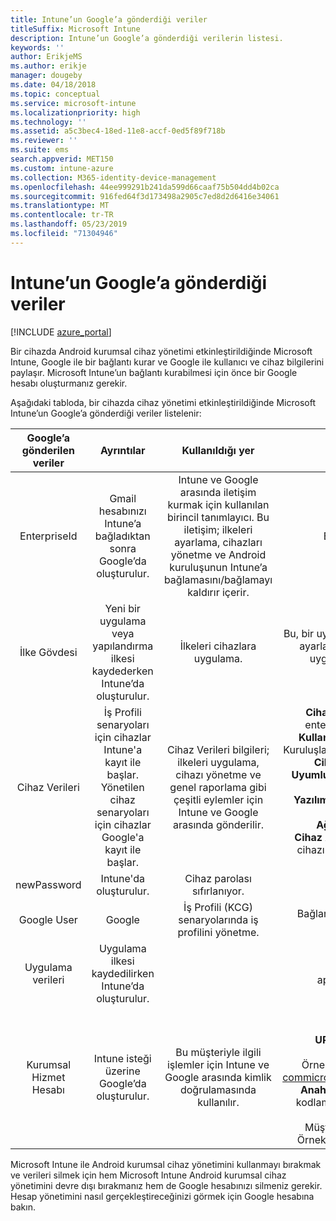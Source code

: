 ```yaml
---
title: Intune’un Google’a gönderdiği veriler
titleSuffix: Microsoft Intune
description: Intune’un Google’a gönderdiği verilerin listesi.
keywords: ''
author: ErikjeMS
ms.author: erikje
manager: dougeby
ms.date: 04/18/2018
ms.topic: conceptual
ms.service: microsoft-intune
ms.localizationpriority: high
ms.technology: ''
ms.assetid: a5c3bec4-18ed-11e8-accf-0ed5f89f718b
ms.reviewer: ''
ms.suite: ems
search.appverid: MET150
ms.custom: intune-azure
ms.collection: M365-identity-device-management
ms.openlocfilehash: 44ee999291b241da599d66caaf75b504dd4b02ca
ms.sourcegitcommit: 916fed64f3d173498a2905c7ed8d2d6416e34061
ms.translationtype: MT
ms.contentlocale: tr-TR
ms.lasthandoff: 05/23/2019
ms.locfileid: "71304946"
---
```

# <a name="data-intune-sends-to-google"></a>Intune’un Google’a gönderdiği veriler

[!INCLUDE [azure_portal](./includes/azure_portal.md)]

Bir cihazda Android kurumsal cihaz yönetimi etkinleştirildiğinde Microsoft Intune, Google ile bir bağlantı kurar ve Google ile kullanıcı ve cihaz bilgilerini paylaşır. Microsoft Intune’un bağlantı kurabilmesi için önce bir Google hesabı oluşturmanız gerekir.

Aşağıdaki tabloda, bir cihazda cihaz yönetimi etkinleştirildiğinde Microsoft Intune’un Google’a gönderdiği veriler listelenir:


| Google’a gönderilen veriler | Ayrıntılar | Kullanıldığı yer | Örnek |
|:---:|:---:|:---:|:---:|
| EnterpriseId | Gmail hesabınızı Intune’a bağladıktan sonra Google’da oluşturulur. | Intune ve Google arasında iletişim kurmak için kullanılan birincil tanımlayıcı.  Bu iletişim; ilkeleri ayarlama, cihazları yönetme ve Android kuruluşunun Intune’a bağlamasını/bağlamayı kaldırır içerir. | Benzersiz tanımlayıcı, örnek biçim: LC04eik8a6 |
| İlke Gövdesi | Yeni bir uygulama veya yapılandırma ilkesi kaydederken Intune’da oluşturulur. | İlkeleri cihazlara uygulama. | Bu, bir uygulama veya yapılandırma ilkesi için tüm yapılandırılmış ayarların bir koleksiyonudur. Ağ adları, uygulama adları ve uygulamaya özel ayarlar gibi bir ilkenin parçası olarak sağlanmışsa müşteri bilgilerini içerebilir. |
| Cihaz Verileri | İş Profili senaryoları için cihazlar Intune'a kayıt ile başlar. Yönetilen cihaz senaryoları için cihazlar Google'a kayıt ile başlar. | Cihaz Verileri bilgileri; ilkeleri uygulama, cihazı yönetme ve genel raporlama gibi çeşitli eylemler için Intune ve Google arasında gönderilir. | **Cihaz Adını temsil eden benzersiz tanımlayıcı.** Örnek: enterprises/LC04ebru7b/devices/3592d971168f9ae4<br>**Kullanıcı Adını temsil eden benzersiz tanımlayıcı.** Örnek: Kuruluşlar/LC04ebru7b/kullanıcılar/116838519924207449711<br>**Cihaz durumu.** Örnekler: Etkin, devre dışı, sağlama.<br>**Uyumluluk durumları.** Örnekler: Ayar desteklenmiyor, gerekli uygulamalar eksik<br>**Yazılım Bilgileri.** Örnekler: Yazılım sürümleri ve düzeltme eki düzeyi.<br>**Ağ Bilgileri.** Örnekler: IMEı, MEıD, WifiMacAddress<br>**Cihaz Ayarları.** Örnekler: Şifreleme düzeyleri hakkında bilgi, cihazın bilinmeyen uygulamalara izin verip etmeyeceğini &.<br> Bir JSON ileti örneği için aşağıya bakın. |
| newPassword | Intune'da oluşturulur. | Cihaz parolası sıfırlanıyor. | Yeni parolayı temsil eden dize. |
| Google User | Google | İş Profili (KCG) senaryolarında iş profilini yönetme. | Bağlantılı Gmail hesabını temsil eden benzersiz tanımlayıcı. Örnek: 114223373813435875042 |
| Uygulama verileri | Uygulama ilkesi kaydedilirken Intune’da oluşturulur. |  | Uygulama Adı dizesi. Örnek: app:com.microsoft.windowsintune.companyportal |
| Kurumsal Hizmet Hesabı | Intune isteği üzerine Google’da oluşturulur. | Bu müşteriyle ilgili işlemler için Intune ve Google arasında kimlik doğrulamasında kullanılır. | Bunun birkaç bölümü vardır:<br> **Kuruluş kimliği**: Daha önce belgelenmiştir.<br>**UPN**: Oluşturulan UPN, müşteri adına yapılan kimlik doğrulamasında kullanılır.<br>Örnek: w49d77900526190e26708c31c9e8a0@pfwp-commicrosoftonedfmdm2.google.com.iam.gserviceaccount.com<br>**Anahtar**: Kimlik doğrulama isteklerinde kullanılan Base64 kodlamalı blob, hizmette şifreli olarak depolanır, ancak blob şöyle görünür:<br> Müşterinin anahtarını temsil eden Benzersiz Tanımlayıcı<br>Örnek: a70d4d53eefbd781ce7ad6a6495c65eb15e74f1f |


Microsoft Intune ile Android kurumsal cihaz yönetimini kullanmayı bırakmak ve verileri silmek için hem Microsoft Intune Android kurumsal cihaz yönetimini devre dışı bırakmanız hem de Google hesabınızı silmeniz gerekir. Hesap yönetimini nasıl gerçekleştireceğinizi görmek için Google hesabına bakın.


